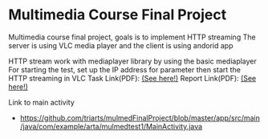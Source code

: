# Multimedia Course Final Project
Multimedia course final project, goals is to implement HTTP streaming
The server is using VLC media player and the client is using andorid app

HTTP stream work with mediaplayer library by using the basic mediaplayer  
For starting the test, set up the IP address for parameter then start the HTTP streaming in VLC
Task Link(PDF): [(See here!)](https://drive.google.com/file/d/1RcehgTRGI2XBADbkvueaEsj2lPKCQCg9/view?usp=sharing)
Report Link(PDF): [(See here!)](https://drive.google.com/file/d/1ECQNYIgF7JvcwosPC4JxBQQ83-3KSZcL/view?usp=sharing)

Link to main activity
* https://github.com/triarts/mulmedFinalProject/blob/master/app/src/main/java/com/example/arta/mulmedtest1/MainActivity.java
